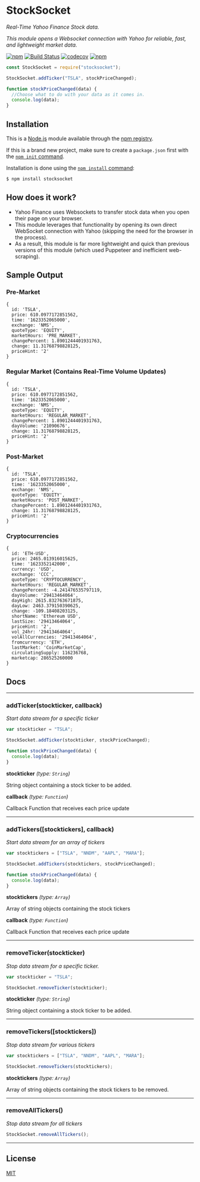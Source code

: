 # StockSocket

_Real-Time Yahoo Finance Stock data._

_This module opens a Websocket connection with Yahoo for reliable, fast, and lightweight market data._

[![npm](https://img.shields.io/npm/v/stocksocket.svg)](https://www.npmjs.com/package/stocksocket)
[![Build Status](https://travis-ci.org/dwyl/esta.svg?branch=master)](https://www.travis-ci.com/github/gregtuc/StockSocket)
[![codecov](https://codecov.io/gh/gregtuc/StockSocket/branch/main/graph/badge.svg?token=06QRW20F5P)](https://codecov.io/gh/gregtuc/StockSocket)
[![npm](https://img.shields.io/npm/dm/stocksocket.svg)](https://www.npmjs.com/package/stocksocket)

```javascript
const StockSocket = require("stocksocket");

StockSocket.addTicker("TSLA", stockPriceChanged);

function stockPriceChanged(data) {
  //Choose what to do with your data as it comes in.
  console.log(data);
}
```

## Installation

This is a [Node.js](https://nodejs.org/en/) module available through the
[npm registry](https://www.npmjs.com/).

If this is a brand new project, make sure to create a `package.json` first with
the [`npm init` command](https://docs.npmjs.com/creating-a-package-json-file).

Installation is done using the
[`npm install` command](https://docs.npmjs.com/getting-started/installing-npm-packages-locally):

```bash
$ npm install stocksocket
```

## How does it work?

- Yahoo Finance uses Websockets to transfer stock data when you open their page on your browser.
- This module leverages that functionality by opening its own direct WebSocket connection with Yahoo (skipping the need for the browser in the process).
- As a result, this module is far more lightweight and quick than previous versions of this module (which used Puppeteer and inefficient web-scraping).

## Sample Output
### Pre-Market
```
{
  id: 'TSLA',
  price: 610.0977172851562,
  time: '1623352065000',
  exchange: 'NMS',
  quoteType: 'EQUITY',
  marketHours: 'PRE_MARKET',
  changePercent: 1.8901244401931763,
  change: 11.31768798828125,
  priceHint: '2'
}
```

### Regular Market (Contains Real-Time Volume Updates)
```
{
  id: 'TSLA',
  price: 610.0977172851562,
  time: '1623352065000',
  exchange: 'NMS',
  quoteType: 'EQUITY',
  marketHours: 'REGULAR_MARKET',
  changePercent: 1.8901244401931763,
  dayVolume: '21090676',
  change: 11.31768798828125,
  priceHint: '2'
}
```

### Post-Market
```
{
  id: 'TSLA',
  price: 610.0977172851562,
  time: '1623352065000',
  exchange: 'NMS',
  quoteType: 'EQUITY',
  marketHours: 'POST_MARKET',
  changePercent: 1.8901244401931763,
  change: 11.31768798828125,
  priceHint: '2'
}
```

### Cryptocurrencies
```
{
  id: 'ETH-USD',
  price: 2465.013916015625,
  time: '1623352142000',
  currency: 'USD',
  exchange: 'CCC',
  quoteType: 'CRYPTOCURRENCY',
  marketHours: 'REGULAR_MARKET',
  changePercent: -4.241476535797119,
  dayVolume: '29413464064',
  dayHigh: 2615.832763671875,
  dayLow: 2463.379150390625,
  change: -109.18408203125,
  shortName: 'Ethereum USD',
  lastSize: '29413464064',
  priceHint: '2',
  vol_24hr: '29413464064',
  volAllCurrencies: '29413464064',
  fromcurrency: 'ETH',
  lastMarket: 'CoinMarketCap',
  circulatingSupply: 116236768,
  marketcap: 286525260000
}
```

## Docs

---

### addTicker(stockticker, callback)
_Start data stream for a specific ticker_

```javascript
var stockticker = "TSLA";

StockSocket.addTicker(stockticker, stockPriceChanged);

function stockPriceChanged(data) {
  console.log(data);
}
```

**stockticker** _(type: `String`)_

String object containing a stock ticker to be added.

**callback** _(type: `Function`)_

Callback Function that receives each price update

---

### addTickers([stocktickers], callback)
_Start data stream for an array of tickers_

```javascript
var stocktickers = ["TSLA", "NNDM", "AAPL", "MARA"];

StockSocket.addTickers(stocktickers, stockPriceChanged);

function stockPriceChanged(data) {
  console.log(data);
}
```

**stocktickers** _(type: `Array`)_

Array of string objects containing the stock tickers

**callback** _(type: `Function`)_

Callback Function that receives each price update

---

### removeTicker(stockticker)
_Stop data stream for a specific ticker._
```javascript
var stockticker = "TSLA";

StockSocket.removeTicker(stockticker);
```

**stockticker** _(type: `String`)_

String object containing a stock ticker to be added.

---

### removeTickers([stocktickers])
_Stop data stream for various tickers_

```javascript
var stocktickers = ["TSLA", "NNDM", "AAPL", "MARA"];

StockSocket.removeTickers(stocktickers);
```

**stocktickers** _(type: `Array`)_

Array of string objects containing the stock tickers to be removed.

---

### removeAllTickers()
_Stop data stream for all tickers_

```javascript
StockSocket.removeAllTickers();
```

---

## License

  [MIT](LICENSE)
